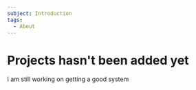 ```yaml
---
subject: Introduction
tags:
  - About
---
```

# Projects hasn't been added yet

I am still working on getting a good system